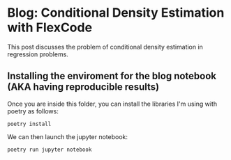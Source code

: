 # Blog: Conditional Density Estimation with FlexCode

This post discusses the problem of conditional density estimation in regression problems.

## Installing the enviroment for the blog notebook (AKA having reproducible results)

Once you are inside this folder, you can install the libraries I'm using with poetry as follows:
```console
poetry install
```

We can then launch the jupyter notebook:
```console
poetry run jupyter notebook
```
